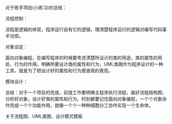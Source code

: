 对于练手项目(小练习)的总结：

流程控制：

流程是逻辑的体现，程序运行自有它的逻辑，理清楚程序运行的逻辑对编写代码事半功倍。

对象设定：

面向对象编程，在编写程序的时候要考虑清楚所设计的类的用途，类的属性的用处、行为的作用。明确所要设计类的属性和行为，UML类图作为程序设计的一种工具，就是为了把设计好的属性和行为更直观的表现。

模块设计：



总结：对于一个项目的完成，前提工作要明确主程序执行流程，画好流程结构图，分析好对象，设计好类的属性和行为。时刻都要记住面向对象编程，一个个对象协作完成一个个功能作用，就像一个个一种种细胞分工协作实现一个生命体。

关于流程图、UML类图、设计模式模板

